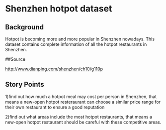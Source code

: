# Shenzhen hotpot dataset

## Background

Hotpot is becoming more and more popular in Shenzhen nowadays. This dataset contains complete information of all the hotpot restaurants in Shenzhen.

##Source

http://www.dianping.com/shenzhen/ch10/g110p

## Story Points

1)find out how much a hotpot meal may cost per person in Shenzhen, that means a new-open hotpot resteraurant can choose a similar price range for their own restaurant to ensure a good reputation

2)find out what areas include the most hotpot restaurants, that means a new-open hotpot restaurant should be careful with these competitive areas.
